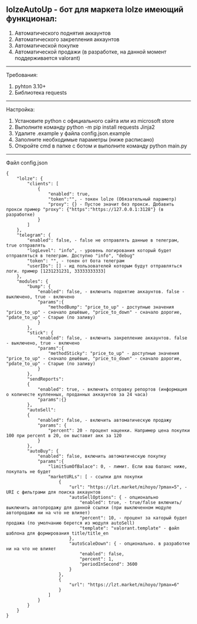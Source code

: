 lolzeAutoUp - бот для маркета lolze имеющий функционал:
-------------------------------------------
1) Автоматического поднятия аккаунтов
2) Автоматического закрепления аккаунтов
3) Автоматической покупке
4) Автоматической продажи (в разработке, на данной момент поддерживается valorant)

-------------------------------------------
Требования:

1) pyhton 3.10+
2) Библиотека requests

-------------------------------------------
Настройка:

1) Установите python с официального сайта или из microsoft store
2) Выполните команду python -m pip install requests Jinja2
3) Удалите .example у файла config.json.example
4) Заполните необходимые параметры (ниже расписано)
5) Откройте cmd в папке с ботом и выполните команду python main.py


-------------------------------------------
Файл config.json
```
{
    "lolze": {
        "clients": [
            {
                "enabled": true,
                "token":"", - токен lolze (Обязательный параметр)
                "proxy": {} - Пустое значит без прокси. Добавить прокси пример "proxy": {"https":"https://127.0.0.1:3128"} (в разработке)
            }
        ]
    },
    "telegram": {
        "enabled": false, - false не отправлять данные в телеграм, true отправлять
        "logLevel": "info", - уровень логирования который будет отправляться в телеграм. Доступно "info", "debug"
        "token": "", - токен от бота телеграм
        "userIDs": [] - ид пользователей которым будут отправляться логи. пример [1231231231, 33333333333]
    },
    "modules": {
        "bump": {
            "enabled": false, - включить поднятие аккаунтов. false - выключено, true - включено
            "params":{
                "methodBump": "price_to_up" - доступные значения "price_to_up" - сначало дешёвые, "price_to_down" - сначало дорогие, "pdate_to_up" - Старые (по заливу)
            }
        },
        "stick": {
            "enabled": false, - включить закрепление аккаунтов. false - выключено, true - включено
            "params":{
                "methodSticky": "price_to_up" - доступные значения "price_to_up" - сначало дешёвые, "price_to_down" - сначало дорогие, "pdate_to_up" - Старые (по заливу)
            } 
        },
        "sendReports":
        {
            "enabled": true, - включить отправку репортов (информация о количесте купленных, проданных аккаунтов за 24 часа)
            "params":{} 
        },
        "autoSell":
        {
            "enabled": false, - включить автоматическую продажу
            "params": {
                "percent": 20 - процент наценки. Например цена покупки 100 при percent в 20, он выставит акк за 120
            }
        },
        "autoBuy": {
            "enabled": false, включить автоматическую покупку
            "params":{
                "limitSumOfBalace": 0, - лимит. Если ваш баланс ниже, покупать не будет
                "marketURLs": [ - ссылки для покупки
                    {
                        "url": "https://lzt.market/mihoyo/?pmax=5", - URI с фильтрами для поиска аккаунтов
                        "autoSellOptions": { - опционально
                            "enabled": true, - true/false включить/выключить автопродажу для данной ссылки (при выключенном модуле автопродажи ни на что не влияет)
                            "percent": 10, - процент за каторый будет продажа (по умолчанию берется из модуля autoSell)
                            "template": "valorant.template" - файл шаблона для формирования title/title_en
                        },
                        "autoScaleDown": { - опционально. в разработке ни на что не влияет
                            "enabled": false,
                            "percent": 1,
                            "periodInSecond": 3600
                        }
                    },
                    {
                        "url": "https://lzt.market/mihoyo/?pmax=6"
                    }
                ]
            }
        }
    }
}
```
